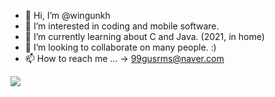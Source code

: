 - 👋 Hi, I’m @wingunkh
- 👀 I’m interested in coding and mobile software.
- 🌱 I’m currently learning about C and Java. (2021, in home)
- 💞️ I’m looking to collaborate on many people. :)
- 📫 How to reach me ... -> 99gusrms@naver.com

<a href="https://www.instagram.com/h_rooot/"><img src="https://img.shields.io/badge/Instagram-E4405F?style=flat-square&logo=Instagram&logoColor=white"/></a>
